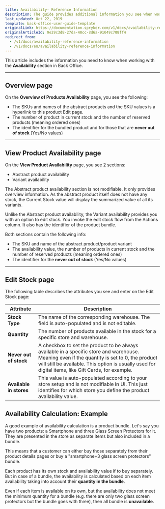 ```yaml
---
title: Availability- Reference Information
description: The guide provides additional information you see when working with the product availability in the Back Office.
last_updated: Oct 22, 2019
template: back-office-user-guide-template
originalLink: https://documentation.spryker.com/v1/docs/availability-reference-information
originalArticleId: 9e29c3d8-27da-40cc-8d6a-91049c708ff4
redirect_from:
  - /v1/docs/availability-reference-information
  - /v1/docs/en/availability-reference-information
---
```


This article includes the information you need to know when working with the **Availability** section in Back Office.
***
## Overview page
On the **Overview of Products Availability** page, you see the following: 
* The SKUs and names of the abstract products and the SKU values is a hyperlink to this product Edit page.
* The number of product in current stock and the number of reserved products (meaning ordered ones)
*  The identifier for the bundled product and for those that are **never out of stock** (Yes/No values)
***
## View Product Availability page
On the **View Product Availability** page, you see 2 sections:
* Abstract product availability 
* Variant availability

The Abstract product availability section is not modifiable. It only provides overview information. As the abstract product itself does not have any stock, the Current Stock value will display the summarized value of all its variants.

Unlike the Abstract product availability, the Variant availability provides you with an option to edit stock. You invoke the edit stock flow from the Actions column. It also has the identifier of the product bundle.

Both sections contain the following info:
* The SKU and name of the abstract product/product variant
* The availability value, the number of products in current stock and the number of reserved products (meaning ordered ones)
* The identifier for the **never out of stock** (Yes/No values)
***
## Edit Stock page
The following table describes the attributes you see and enter on the Edit Stock page:

| Attribute | Description |
| --- | --- |
| **Stock Type** | The name of the corresponding warehouse. The field is auto-populated and is not editable.|
| **Quantity** | The number of products available in the stock for a specific store and warehouse. |
| **Never out of stock** | A checkbox to set the product to be always available in a specific store and warehouse. Meaning even if the quantity is set to 0, the product will still be available. This option is usually used for digital items, like Gift Cards, for example.|
| **Available in stores** | This value is auto-populated according to your store setup and is not modifiable in UI. This just identifies for which store you define the product availability value. |

## Availability Calculation: Example
A good example of availability calculation is a product bundle. 
Let's say you have two products: a Smartphone and three Glass Screen Protectors for it. They are presented in the store as separate items but also included in a bundle.

This means that a customer can either buy those separately from their product details pages or buy a "smartphone+3 glass screen protectors" bundle.

Each product has its own stock and availability value if to buy separately.
But in case of a bundle, the availability is calculated based on each item availability taking into account their **quantity in the bundle**.

Even if each item is available on its own, but the availability does not meet the minimum quantity for a bundle (e.g. there are only two glass screen protectors but the bundle goes with three), then all bundle is **unavailable**.
